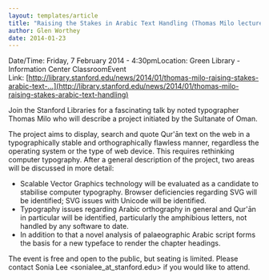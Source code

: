 ```yaml
---
layout: templates/article
title: "Raising the Stakes in Arabic Text Handling (Thomas Milo lecture)"
author: Glen Worthey
date: 2014-01-23
---
```



Date/Time: Friday, 7 February 2014 - 4:30pmLocation: Green Library - Information Center ClassroomEvent Link: [http://library.stanford.edu/news/2014/01/thomas-milo-raising-stakes-arabic-text-…](http://library.stanford.edu/news/2014/01/thomas-milo-raising-stakes-arabic-text-handling)

Join the Stanford Libraries for a fascinating talk by noted typographer Thomas Milo who will describe a project initiated by the Sultanate of Oman.


The project aims to display, search and quote Qur'ān text on the web in a typographically stable and orthographically flawless manner, regardless the operating system or the type of web device. This requires rethinking computer typography. After a general description of the project, two areas will be discussed in more detail:


* Scalable Vector Graphics technology will be evaluated as a candidate to stabilise computer typography. Browser deficiencies regarding SVG will be identified; SVG issues with Unicode will be identified.
* Typography issues regarding Arabic orthography in general and Qur'ān in particular will be identified, particularly the amphibious letters, not handled by any software to date.
* In addition to that a novel analysis of palaeographic Arabic script forms the basis for a new typeface to render the chapter headings.

The event is free and open to the public, but seating is limited. Please contact Sonia Lee <sonialee\_at\_stanford.edu> if you would like to attend.





